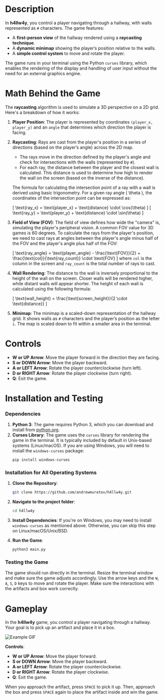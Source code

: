 # Description

In **h4llw4y**, you control a player navigating through a hallway, with walls represented as `#` characters. The game features:

- A **first-person view** of the hallway rendered using a **raycasting technique**.
- A **dynamic minimap** showing the player’s position relative to the walls.
- A **simple control system** to move and rotate the player.
  
The game runs in your terminal using the Python `curses` library, which enables the rendering of the display and handling of user input without the need for an external graphics engine.

# Math Behind the Game

The **raycasting** algorithm is used to simulate a 3D perspective on a 2D grid. Here's a breakdown of how it works:

1. **Player Position**: The player is represented by coordinates `(player_x, player_y)` and an `angle` that determines which direction the player is facing.
2. **Raycasting**: Rays are cast from the player's position in a series of directions (based on the player’s angle) across the 2D map.
   - The rays move in the direction defined by the player's angle and check for intersections with the walls (represented by `#`).
   - For each ray, the distance between the player and the closest wall is calculated. This distance is used to determine how high to render the wall on the screen (based on the inverse of the distance).
   
   The formula for calculating the intersection point of a ray with a wall is derived using basic trigonometry. For a given ray angle \( \theta \), the coordinates of the intersection point can be expressed as:

   \[
   \text{ray\_x} = \text{player\_x} + \text{distance} \cdot \cos(\theta)
   \]
   \[
   \text{ray\_y} = \text{player\_y} + \text{distance} \cdot \sin(\theta)
   \]

3. **Field of View (FOV)**: The field of view defines how wide the "camera" is, simulating the player's peripheral vision. A common FOV value for 3D games is 60 degrees. To calculate the rays from the player's position, we need to cast rays at angles between the player's angle minus half of the FOV and the player's angle plus half of the FOV:

   \[
   \text{ray\_angle} = \text{player\_angle} - \frac{\text{FOV}}{2} + \frac{\text{col}}{\text{ray\_count}} \cdot \text{FOV}
   \]
   where `col` is the column in the screen and `ray_count` is the total number of rays to cast.

4. **Wall Rendering**: The distance to the wall is inversely proportional to the height of the wall on the screen. Closer walls will be rendered higher, while distant walls will appear shorter. The height of each wall is calculated using the following formula:

   \[
   \text{wall\_height} = \frac{\text{screen\_height}}{2 \cdot \text{distance}}
   \]

5. **Minimap**: The minimap is a scaled-down representation of the hallway grid. It shows walls as `#` characters and the player’s position as the letter `i`. The map is scaled down to fit within a smaller area in the terminal.

# Controls

- **W or UP Arrow**: Move the player forward in the direction they are facing.
- **S or DOWN Arrow**: Move the player backward.
- **A or LEFT Arrow**: Rotate the player counterclockwise (turn left).
- **D or RIGHT Arrow**: Rotate the player clockwise (turn right).
- **Q**: Exit the game.

# Installation and Testing

### Dependencies

1. **Python 3**: The game requires Python 3, which you can download and install from [python.org](https://www.python.org/downloads/).
2. **Curses Library**: The game uses the `curses` library for rendering the game in the terminal. It is typically included by default in Unix-based systems (Linux/macOS). If you are using Windows, you will need to install the `windows-curses` package:
   ```bash
   pip install windows-curses
   ```

### Installation for All Operating Systems

1. **Clone the Repository**:
   ```bash
   git clone https://github.com/andrewmuratov/h4llw4y.git
   ```

2. **Navigate to the project folder**:
   ```bash
   cd h4llw4y
   ```

3. **Install Dependencies**:
   If you're on Windows, you may need to install `windows-curses` as mentioned above. Otherwise, you can skip this step on Linux/macOS/Unix/BSD.

4. **Run the Game**:
   ```bash
   python3 main.py
   ```

### Testing the Game

The game should run directly in the terminal. Resize the terminal window and make sure the game adjusts accordingly. Use the arrow keys and the `W`, `A`, `S`, `D` keys to move and rotate the player. Make sure the interactions with the artifacts and box work correctly.

# Gameplay

In the **h4llw4y** game, you control a player navigating through a hallway. Your goal is to pick up an artifact and place it in a box.

![Example GIF](example.gif)

**Controls**:
- **W or UP Arrow**: Move the player forward.
- **S or DOWN Arrow**: Move the player backward.
- **A or LEFT Arrow**: Rotate the player counterclockwise.
- **D or RIGHT Arrow**: Rotate the player clockwise.
- **Q**: Exit the game.

When you approach the artifact, press `SPACE` to pick it up. Then, approach the box and press `SPACE` again to place the artifact inside and win the game.